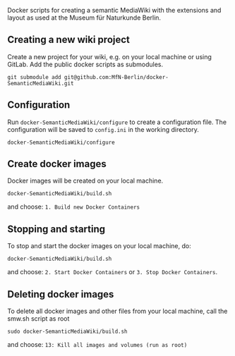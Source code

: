 Docker scripts for creating a semantic MediaWiki with the extensions and layout as used at the Museum für Naturkunde Berlin.

## Creating a new wiki project
Create a new project for your wiki, e.g. on your local machine or using GitLab.
Add the public docker scripts as submodules.
```
git submodule add git@github.com:MfN-Berlin/docker-SemanticMediaWiki.git
```

## Configuration
Run ```docker-SemanticMediaWiki/configure``` to create a configuration file.
The configuration will be saved to ```config.ini``` in the working directory.
```
docker-SemanticMediaWiki/configure
```

## Create docker images
Docker images will be created on your local machine.
```
docker-SemanticMediaWiki/build.sh
```
and choose: ```1. Build new Docker Containers```

## Stopping and starting
To stop and start the docker images on your local machine, do:
```
docker-SemanticMediaWiki/build.sh
```
and choose: ```2. Start Docker Containers``` or ```3. Stop Docker Containers```.

## Deleting docker images
To delete all docker images and other files from your local machine, call the smw.sh script as root
```
sudo docker-SemanticMediaWiki/build.sh
```
and choose: ```13: Kill all images and volumes (run as root)```


